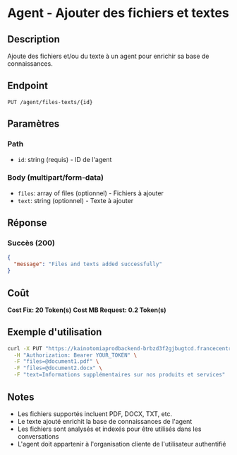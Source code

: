# Agent - Ajouter des fichiers et textes

## Description
Ajoute des fichiers et/ou du texte à un agent pour enrichir sa base de connaissances.

## Endpoint
```
PUT /agent/files-texts/{id}
```

## Paramètres

### Path
- `id`: string (requis) - ID de l'agent

### Body (multipart/form-data)
- `files`: array of files (optionnel) - Fichiers à ajouter
- `text`: string (optionnel) - Texte à ajouter

## Réponse

### Succès (200)
```json
{
  "message": "Files and texts added successfully"
}
```

## Coût
**Cost Fix: 20 Token(s)**
**Cost MB Request: 0.2 Token(s)**

## Exemple d'utilisation

```bash
curl -X PUT "https://kainotomiaprodbackend-brbzd3f2gjbugtcd.francecentral-01.azurewebsites.net/agent/files-texts/agent-id-123" \
  -H "Authorization: Bearer YOUR_TOKEN" \
  -F "files=@document1.pdf" \
  -F "files=@document2.docx" \
  -F "text=Informations supplémentaires sur nos produits et services"
```

## Notes
- Les fichiers supportés incluent PDF, DOCX, TXT, etc.
- Le texte ajouté enrichit la base de connaissances de l'agent
- Les fichiers sont analysés et indexés pour être utilisés dans les conversations
- L'agent doit appartenir à l'organisation cliente de l'utilisateur authentifié 